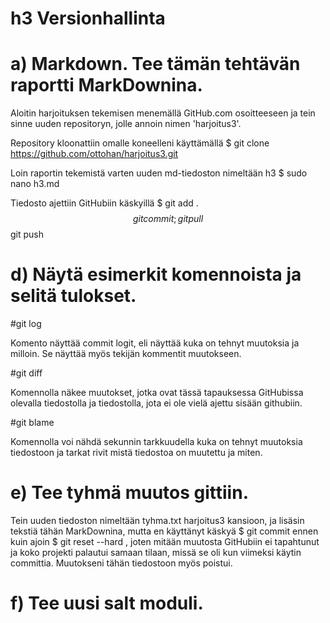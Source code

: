 # h3 Versionhallinta

# a) Markdown. Tee tämän tehtävän raportti MarkDownina.
Aloitin harjoituksen tekemisen menemällä GitHub.com osoitteeseen ja tein sinne uuden repositoryn, jolle annoin nimen 'harjoitus3'.

Repository kloonattiin omalle koneelleni käyttämällä $ git clone https://github.com/ottohan/harjoitus3.git

Loin raportin tekemistä varten uuden md-tiedoston nimeltään h3 $ sudo nano h3.md

Tiedosto ajettiin GitHubiin käskyillä $ git add . $$ git commit; git pull $$ git push

# d) Näytä esimerkit komennoista ja selitä tulokset.
  
  #git log

Komento näyttää commit logit, eli näyttää kuka on tehnyt muutoksia ja milloin. Se näyttää myös tekijän kommentit muutokseen.

  #git diff

Komennolla näkee muutokset, jotka ovat tässä tapauksessa GitHubissa olevalla tiedostolla ja tiedostolla, jota ei ole vielä ajettu sisään githubiin.

  #git blame

Komennolla voi nähdä sekunnin tarkkuudella kuka on tehnyt muutoksia tiedostoon ja tarkat rivit mistä tiedostoa on muutettu ja miten.

# e) Tee tyhmä muutos gittiin.

Tein uuden tiedoston nimeltään tyhma.txt harjoitus3 kansioon, ja lisäsin tekstiä tähän MarkDownina, mutta en käyttänyt käskyä $ git commit ennen kuin ajoin $ git reset --hard , joten mitään muutosta GitHubiin ei tapahtunut ja koko projekti palautui samaan tilaan, missä se oli kun viimeksi käytin committia. Muutokseni tähän tiedostoon myös poistui. 

# f) Tee uusi salt moduli.
